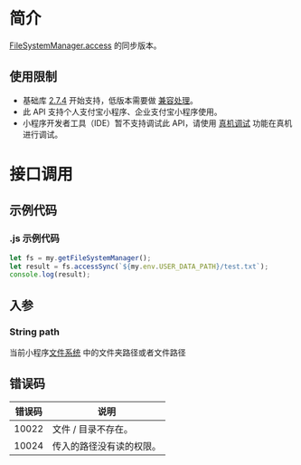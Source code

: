 # 简介

[FileSystemManager.access](https://opendocs.alipay.com/mini/api/0226oe) 的同步版本。

## 使用限制

- 基础库 [2.7.4](https://opendocs.alipay.com/mini/framework/lib-upgrade-v2) 开始支持，低版本需要做 [兼容处理](https://opendocs.alipay.com/mini/framework/compatibility)。
- 此 API 支持个人支付宝小程序、企业支付宝小程序使用。
- 小程序开发者工具（IDE）暂不支持调试此 API，请使用 [真机调试](https://opendocs.alipay.com/mini/ide/remote-debug) 功能在真机进行调试。

# 接口调用

## 示例代码

### .js 示例代码

```javascript
let fs = my.getFileSystemManager();
let result = fs.accessSync(`${my.env.USER_DATA_PATH}/test.txt`);
console.log(result);
```

## 入参

### String path

当前小程序[文件系统](https://opendocs.alipay.com/mini/03dt4s) 中的文件夹路径或者文件路径

## 错误码

| **错误码** | **说明**                 |
| ---------- | ------------------------ |
| 10022      | 文件 / 目录不存在。      |
| 10024      | 传入的路径没有读的权限。 |
